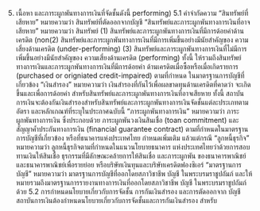 5. เนื้อหา
และภาระผูกพันทางการเงินที่จัดชั้นดังนี้
performing)
5.1 คำจำกัดความ
“สินทรัพย์ที่เสียหาย” หมายความว่า สินทรัพย์ที่ตัดออกจากบัญชี
“สินทรัพย์และภาระผูกพันทางการเงินที่อาจเสียหาย” หมายความว่า สินทรัพย์
(1) สินทรัพย์และภาระผูกพันทางการเงินที่มีการด้อยค่าด้านเครดิต (non(2) สินทรัพย์และภาระผูกพันทางการเงินที่มีการเพิ่มขึ้นอย่างมีนัยสำคัญของ
ความเสี่ยงด้านเครดิต (under-performing)
(3) สินทรัพย์และภาระผูกพันทางการเงินที่ไม่มีการเพิ่มขึ้นอย่างมีนัยสำคัญของ
ความเสี่ยงด้านเครดิต (performing)
ทั้งนี้
ให้รวมถึงสินทรัพย์ทางการเงินและภาระผูกพันทางการเงินที่มีการด้อยค่า
ด้านเครดิตเมื่อซื้อหรือเมื่อเกิดรายการ (purchased or origniated credit-impaired) ตามที่กำหนด
ในมาตรฐานการบัญชีที่เกี่ยวข้อง
“เงินสำรอง” หมายความว่า เงินสำรองที่กันไว้เพื่อผลขาดทุนด้านเครดิตที่คาดว่า
จะเกิดขึ้นและเพื่อการด้อยค่า สำหรับสินทรัพย์และภาระผูกพันทางการเงินที่อาจเสียหาย ทั้งนี้ สถาบัน
การเงินจะต้องกันเงินสำรองสำหรับสินทรัพย์และภาระผูกพันทางการเงินจัดชั้นแต่ละประเภทตามอัตรา
และหลักเกณฑ์ที่ระบุในประกาศฉบับนี้
“ภาระผูกพันทางการเงิน” หมายความว่า ภาระผูกพันทางการเงิน ซึ่งประกอบด้วย
ภาระผูกพันวงเงินสินเชื่อ (toan commitment) และสัญญาค้ำประกันทางการเงิน (financial
guarantee contract) ตามที่กำหนดในมาตรฐานการบัญชีที่เกี่ยวข้อง หรือที่ธนาคารแห่งประเทศไทย
กําหนดเพิ่มเติม
แล้วแต่กรณี
“ลูกหนี้ธุรกิจ” หมายความว่า ลูกหนี้ธุรกิจตามที่กำหนดในแนวนโยบายธนาคาร
แห่งประเทศไทยว่าด้วยการสอบทานเงินให้สินเชื่อ ธุรกรรมที่มีลักษณะคล้ายการให้สินเชื่อ และภาระผูกพัน
ของธนาคารพาณิชย์และธนาคารพาณิชย์เพื่อรายย่อย หรือบริษัทเงินทุนและบริษัทเครดิตฟองซิเอร์
“มาตรฐานการบัญชี” หมายความว่า มาตรฐานการบัญชีที่ออกโดยสภาวิชาชีพ
บัญชี ในพระบรมราชูปถัมภ์ และให้หมายรวมถึงมาตรฐานการรายงานทางการเงินที่ออกโดยสภาวิชาชีพ
บัญชี ในพระบรมราชูปถัมภ์ด้วย
5.2 การกำหนดนโยบายเกี่ยวกับการจัดชั้น การกันเงินสำรอง และการตัดออกจาก
บัญชี
สถาบันการเงินต้องกําหนดนโยบายเกี่ยวกับการจัดชั้นและการกันเงินสำรอง สำหรับ
